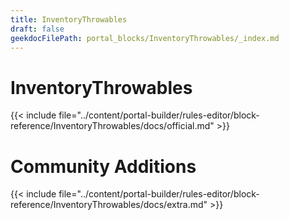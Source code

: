 ```yaml
---
title: InventoryThrowables
draft: false
geekdocFilePath: portal_blocks/InventoryThrowables/_index.md
---
```

# InventoryThrowables
{{< include file="../content/portal-builder/rules-editor/block-reference/InventoryThrowables/docs/official.md" >}}

# Community Additions

{{< include file="../content/portal-builder/rules-editor/block-reference/InventoryThrowables/docs/extra.md" >}}